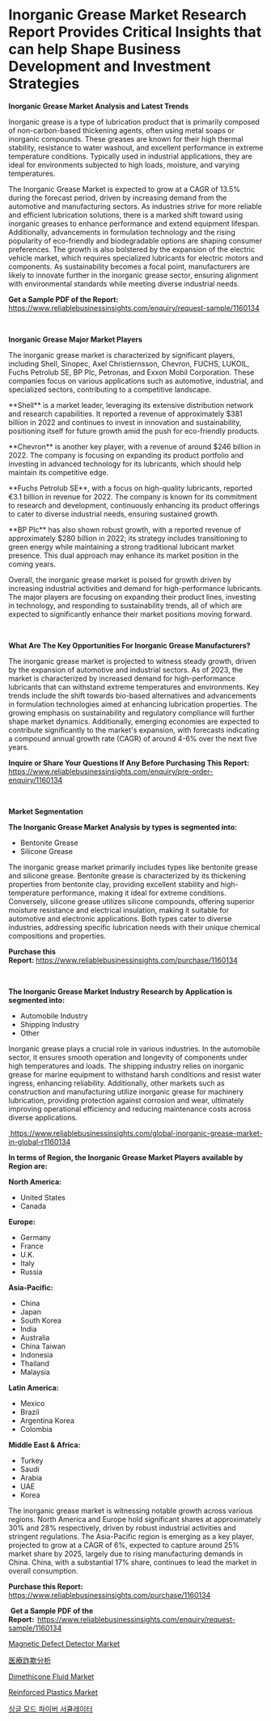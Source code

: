 <p><h1>Inorganic Grease Market Research Report Provides Critical Insights that can help Shape Business Development and Investment Strategies</h1></p><p><strong>Inorganic Grease Market Analysis and Latest Trends</strong></p>
<p><p>Inorganic grease is a type of lubrication product that is primarily composed of non-carbon-based thickening agents, often using metal soaps or inorganic compounds. These greases are known for their high thermal stability, resistance to water washout, and excellent performance in extreme temperature conditions. Typically used in industrial applications, they are ideal for environments subjected to high loads, moisture, and varying temperatures.</p><p>The Inorganic Grease Market is expected to grow at a CAGR of 13.5% during the forecast period, driven by increasing demand from the automotive and manufacturing sectors. As industries strive for more reliable and efficient lubrication solutions, there is a marked shift toward using inorganic greases to enhance performance and extend equipment lifespan. Additionally, advancements in formulation technology and the rising popularity of eco-friendly and biodegradable options are shaping consumer preferences. The growth is also bolstered by the expansion of the electric vehicle market, which requires specialized lubricants for electric motors and components. As sustainability becomes a focal point, manufacturers are likely to innovate further in the inorganic grease sector, ensuring alignment with environmental standards while meeting diverse industrial needs.</p></p>
<p><strong>Get a Sample PDF of the Report:&nbsp;</strong> <a href="https://www.reliablebusinessinsights.com/enquiry/request-sample/1160134">https://www.reliablebusinessinsights.com/enquiry/request-sample/1160134</a></p>
<p>&nbsp;</p>
<p><strong>Inorganic Grease Major Market Players</strong></p>
<p><p>The inorganic grease market is characterized by significant players, including Shell, Sinopec, Axel Christiernsson, Chevron, FUCHS, LUKOIL, Fuchs Petrolub SE, BP Plc, Petronas, and Exxon Mobil Corporation. These companies focus on various applications such as automotive, industrial, and specialized sectors, contributing to a competitive landscape.</p><p>**Shell** is a market leader, leveraging its extensive distribution network and research capabilities. It reported a revenue of approximately $381 billion in 2022 and continues to invest in innovation and sustainability, positioning itself for future growth amid the push for eco-friendly products.</p><p>**Chevron** is another key player, with a revenue of around $246 billion in 2022. The company is focusing on expanding its product portfolio and investing in advanced technology for its lubricants, which should help maintain its competitive edge.</p><p>**Fuchs Petrolub SE**, with a focus on high-quality lubricants, reported €3.1 billion in revenue for 2022. The company is known for its commitment to research and development, continuously enhancing its product offerings to cater to diverse industrial needs, ensuring sustained growth.</p><p>**BP Plc** has also shown robust growth, with a reported revenue of approximately $280 billion in 2022; its strategy includes transitioning to green energy while maintaining a strong traditional lubricant market presence. This dual approach may enhance its market position in the coming years.</p><p>Overall, the inorganic grease market is poised for growth driven by increasing industrial activities and demand for high-performance lubricants. The major players are focusing on expanding their product lines, investing in technology, and responding to sustainability trends, all of which are expected to significantly enhance their market positions moving forward.</p></p>
<p>&nbsp;</p>
<p><strong>What Are The Key Opportunities For Inorganic Grease Manufacturers?</strong></p>
<p><p>The inorganic grease market is projected to witness steady growth, driven by the expansion of automotive and industrial sectors. As of 2023, the market is characterized by increased demand for high-performance lubricants that can withstand extreme temperatures and environments. Key trends include the shift towards bio-based alternatives and advancements in formulation technologies aimed at enhancing lubrication properties. The growing emphasis on sustainability and regulatory compliance will further shape market dynamics. Additionally, emerging economies are expected to contribute significantly to the market's expansion, with forecasts indicating a compound annual growth rate (CAGR) of around 4-6% over the next five years.</p></p>
<p><strong>Inquire or Share Your Questions If Any Before Purchasing This Report:</strong> <a href="https://www.reliablebusinessinsights.com/enquiry/pre-order-enquiry/1160134">https://www.reliablebusinessinsights.com/enquiry/pre-order-enquiry/1160134</a></p>
<p>&nbsp;</p>
<p><strong>Market Segmentation</strong></p>
<p><strong>The Inorganic Grease Market Analysis by types is segmented into:</strong></p>
<p><ul><li>Bentonite Grease</li><li>Silicone Grease</li></ul></p>
<p><p>The inorganic grease market primarily includes types like bentonite grease and silicone grease. Bentonite grease is characterized by its thickening properties from bentonite clay, providing excellent stability and high-temperature performance, making it ideal for extreme conditions. Conversely, silicone grease utilizes silicone compounds, offering superior moisture resistance and electrical insulation, making it suitable for automotive and electronic applications. Both types cater to diverse industries, addressing specific lubrication needs with their unique chemical compositions and properties.</p></p>
<p><strong>Purchase this Report:&nbsp;</strong><a href="https://www.reliablebusinessinsights.com/purchase/1160134">https://www.reliablebusinessinsights.com/purchase/1160134</a></p>
<p>&nbsp;</p>
<p><strong>The Inorganic Grease Market Industry Research by Application is segmented into:</strong></p>
<p><ul><li>Automobile Industry</li><li>Shipping Industry</li><li>Other</li></ul></p>
<p><p>Inorganic grease plays a crucial role in various industries. In the automobile sector, it ensures smooth operation and longevity of components under high temperatures and loads. The shipping industry relies on inorganic grease for marine equipment to withstand harsh conditions and resist water ingress, enhancing reliability. Additionally, other markets such as construction and manufacturing utilize inorganic grease for machinery lubrication, providing protection against corrosion and wear, ultimately improving operational efficiency and reducing maintenance costs across diverse applications.</p></p>
<p><a href="https://www.reliablebusinessinsights.com/global-inorganic-grease-market-in-global-r1160134">&nbsp;https://www.reliablebusinessinsights.com/global-inorganic-grease-market-in-global-r1160134</a></p>
<p><strong>In terms of Region, the Inorganic Grease Market Players available by Region are:</strong></p>
<p>
    <p> <strong> North America: </strong>
        <ul>
            <li>United States</li>
            <li>Canada</li>
        </ul>
        </p> 
    <p> <strong> Europe: </strong>
        <ul>
            <li>Germany</li>
            <li>France</li>
            <li>U.K.</li>
            <li>Italy</li>
            <li>Russia</li>
        </ul>
        </p> 
    <p> <strong> Asia-Pacific: </strong>
        <ul>
            <li>China</li>
            <li>Japan</li>
            <li>South Korea</li>
            <li>India</li>
            <li>Australia</li>
            <li>China Taiwan</li>
            <li>Indonesia</li>
            <li>Thailand</li>
            <li>Malaysia</li>
        </ul>
        </p> 
    <p> <strong> Latin America: </strong>
        <ul>
            <li>Mexico</li>
            <li>Brazil</li>
            <li>Argentina Korea</li>
            <li>Colombia</li>
        </ul>
        </p> 
    <p> <strong> Middle East & Africa: </strong>
        <ul>
            <li>Turkey</li>
            <li>Saudi</li>
            <li>Arabia</li>
            <li>UAE</li>
            <li>Korea</li>
        </ul>
    </p>
    </p>
<p><p>The inorganic grease market is witnessing notable growth across various regions. North America and Europe hold significant shares at approximately 30% and 28% respectively, driven by robust industrial activities and stringent regulations. The Asia-Pacific region is emerging as a key player, projected to grow at a CAGR of 6%, expected to capture around 25% market share by 2025, largely due to rising manufacturing demands in China. China, with a substantial 17% share, continues to lead the market in overall consumption.</p></p>
<p><strong>Purchase this Report: </strong><a href="https://www.reliablebusinessinsights.com/purchase/1160134">https://www.reliablebusinessinsights.com/purchase/1160134</a></p>
<p>&nbsp;<strong>Get a Sample PDF of the Report:&nbsp;&nbsp;</strong><a href="https://www.reliablebusinessinsights.com/enquiry/request-sample/1160134">https://www.reliablebusinessinsights.com/enquiry/request-sample/1160134</a></p>
<p><strong></strong></p>
<p><p><a href="https://github.com/RogerBennett414/Market-Research-Report-List-1/blob/main/magnetic-defect-detector-market.md">Magnetic Defect Detector Market</a></p><p><a href="https://medium.com/@rosemarylamb3467/healthcare-fraud-analytics-market-%E3%81%AF-%E3%82%B3%E3%82%B9%E3%83%88%E7%AE%A1%E7%90%86%E3%81%A8%E5%8A%B9%E7%8E%87%E5%90%91%E4%B8%8A%E3%82%92%E5%84%AA%E5%85%88%E3%81%97%E3%81%BE%E3%81%99-%E3%81%95%E3%82%89%E3%81%AB-%E5%A0%B1%E5%91%8A%E6%9B%B8%E3%81%AF%E5%B8%82%E5%A0%B4%E3%81%AE%E9%9C%80%E8%A6%81%E9%9D%A2%E3%81%A8%E4%BE%9B%E7%B5%A6%E9%9D%A2%E3%81%AE%E4%B8%A1%E6%96%B9%E3%82%92%E3%82%AB%E3%83%90%E3%83%BC%E3%81%97%E3%81%A6%E3%81%84%E3%81%BE%E3%81%99-healthcare-3c920ba22e34">医療詐欺分析</a></p><p><a href="https://issuu.com/reportprime-2/docs/dimethicone-fluid-market-size-2030._79393ffdb63efa">Dimethicone Fluid Market</a></p><p><a href="https://www.linkedin.com/pulse/insights-reinforced-plastics-industry-market-financial-status-mm7cc?trackingId=M1cYQG0jS0ya6DumVYmTBw%3D%3D">Reinforced Plastics Market</a></p><p><a href="https://medium.com/@bulahhamill33/single-mode-fiber-circulator-market-%EC%9D%98-%EA%B8%80%EB%A1%9C%EB%B2%8C-%EC%8B%9C%EC%9E%A5-%EA%B0%9C%EC%9A%94%EB%8A%94-%EC%A0%84-%EC%84%B8%EA%B3%84-%EB%B0%8F-%EC%A3%BC%EC%9A%94-%EC%8B%9C%EC%9E%A5%EC%9D%98-%EC%82%B0%EC%97%85%EC%97%90-%EC%98%81%ED%96%A5%EC%9D%84-%EB%AF%B8%EC%B9%98%EB%8A%94-%EC%A3%BC%EC%9A%94-%ED%8A%B8%EB%A0%8C%EB%93%9C%EC%97%90-%EB%8C%80%ED%95%9C-%EB%8F%85%ED%8A%B9%ED%95%9C-%EA%B4%80%EC%A0%90%EC%9D%84-baf07eea4a36">싱글 모드 파이버 서큘레이터</a></p></p>